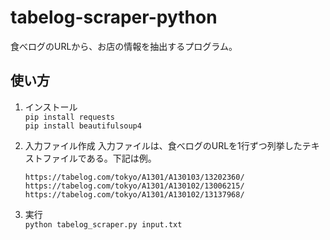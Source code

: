 # tabelog-scraper-python

食べログのURLから、お店の情報を抽出するプログラム。

## 使い方
1. インストール  
	`pip install requests`  
	`pip install beautifulsoup4`

2. 入力ファイル作成
	入力ファイルは、食べログのURLを1行ずつ列挙したテキストファイルである。下記は例。
	```
	https://tabelog.com/tokyo/A1301/A130103/13202360/
	https://tabelog.com/tokyo/A1301/A130102/13006215/
	https://tabelog.com/tokyo/A1301/A130102/13137968/
	```
3. 実行  
	`python tabelog_scraper.py input.txt`
